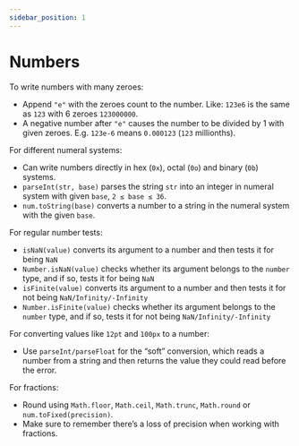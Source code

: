 ```yaml
---
sidebar_position: 1
---
```


# Numbers

To write numbers with many zeroes:

* Append `"e"` with the zeroes count to the number. Like: `123e6` is the same as `123` with 6 zeroes `123000000`.
* A negative number after `"e"` causes the number to be divided by 1 with given zeroes. E.g. `123e-6` means `0.000123` (`123` millionths).

For different numeral systems:

* Can write numbers directly in hex (`0x`), octal (`0o`) and binary (`0b`) systems.
* `parseInt(str, base)` parses the string `str` into an integer in numeral system with given `base`, `2 ≤ base ≤ 36`.
* `num.toString(base)` converts a number to a string in the numeral system with the given `base`.

For regular number tests:

* `isNaN(value)` converts its argument to a number and then tests it for being `NaN`
* `Number.isNaN(value)` checks whether its argument belongs to the `number` type, and if so, tests it for being `NaN`
* `isFinite(value)` converts its argument to a number and then tests it for not being `NaN/Infinity/-Infinity`
* `Number.isFinite(value)` checks whether its argument belongs to the `number` type, and if so, tests it for not being `NaN/Infinity/-Infinity`

For converting values like `12pt` and `100px` to a number:

* Use `parseInt/parseFloat` for the “soft” conversion, which reads a number from a string and then returns the value they could read before the error.

For fractions:

* Round using `Math.floor`, `Math.ceil`, `Math.trunc`, `Math.round` or `num.toFixed(precision)`.
* Make sure to remember there’s a loss of precision when working with fractions.